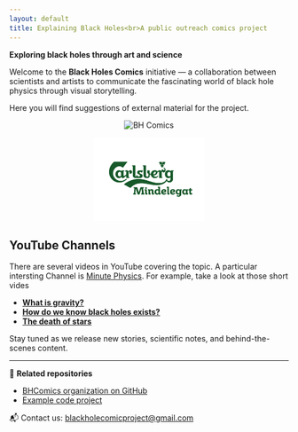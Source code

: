 ```yaml
---
layout: default
title: Explaining Black Holes<br>A public outreach comics project
---
```


**Exploring black holes through art and science**

Welcome to the **Black Holes Comics** initiative — a collaboration between scientists and artists to communicate the fascinating world of black hole physics through visual storytelling.

Here you will find suggestions of external material for the project.

<p align="center">
  <img src="images/IMG_1130.png" alt="BH Comics" width="200">
</p>
<p align="center">
  <img src="images/Carlsberg-Mindelegat-Green-RGB-DK.png" alt="Carlsberg logo" width="200">
</p>

## YouTube Channels
There are several videos in YouTube covering the topic. A particular intersting Channel is [Minute Physics](https://www.youtube.com/@MinutePhysics). For example, take a look at those short vides

- [**What is gravity?**](https://www.youtube.com/watch?v=p_o4aY7xkXg)
- [**How do we know black holes exists?**](https://www.youtube.com/watch?v=sgIqRwvaBw4)
- [**The death of stars**](https://www.youtube.com/watch?v=NucdlR9EGbA)

Stay tuned as we release new stories, scientific notes, and behind-the-scenes content.

---

🧩 **Related repositories**
- [BHComics organization on GitHub](https://github.com/bhcomics)
- [Example code project](https://github.com/bhcomics/SdS_QNM)

📬 Contact us: [blackholecomicproject@gmail.com](mailto:blackholecomicproject@gmail.com)

